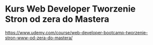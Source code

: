 # Kurs Web Developer Tworzenie Stron od zera do Mastera

https://www.udemy.com/course/web-developer-bootcamp-tworzenie-stron-www-od-zera-do-mastera/
